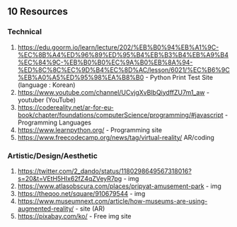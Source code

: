 ## 10 Resources
### Technical 
1. https://edu.goorm.io/learn/lecture/202/%EB%B0%94%EB%A1%9C-%EC%8B%A4%ED%96%89%ED%95%B4%EB%B3%B4%EB%A9%B4%EC%84%9C-%EB%B0%B0%EC%9A%B0%EB%8A%94-%ED%8C%8C%EC%9D%B4%EC%8D%AC/lesson/6021/%EC%B6%9C%EB%A0%A5%ED%95%98%EA%B8%B0 - Python Print Test Site (language : Korean)
2. https://www.youtube.com/channel/UCvjgXvBlbQiydffZU7m1_aw - youtuber (YouTube)
3. https://codereality.net/ar-for-eu-book/chapter/foundations/computerScience/programming/#javascript - Programming Languages
4. https://www.learnpython.org/ - Programming site
5. https://www.freecodecamp.org/news/tag/virtual-reality/ AR/coding

### Artistic/Design/Aesthetic
1. https://twitter.com/2_dando/status/1180298649567318016?s=20&t=VEtH5HIx62fZ4qZVeyR7pg - img
2. https://www.atlasobscura.com/places/pripyat-amusement-park - img
3. https://theqoo.net/square/910679544 - img
4. https://www.museumnext.com/article/how-museums-are-using-augmented-reality/ - site (AR)
5. https://pixabay.com/ko/ - Free img site

